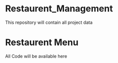 # Restaurent_Management
This repository will contain all project data

# Restaurent Menu

All Code will be available here